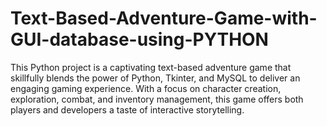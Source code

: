 # Text-Based-Adventure-Game-with-GUI-database-using-PYTHON
This Python project is a captivating text-based adventure game that skillfully blends the power of Python, Tkinter, and MySQL to deliver an engaging gaming experience. With a focus on character creation, exploration, combat, and inventory management, this game offers both players and developers a taste of interactive storytelling.
